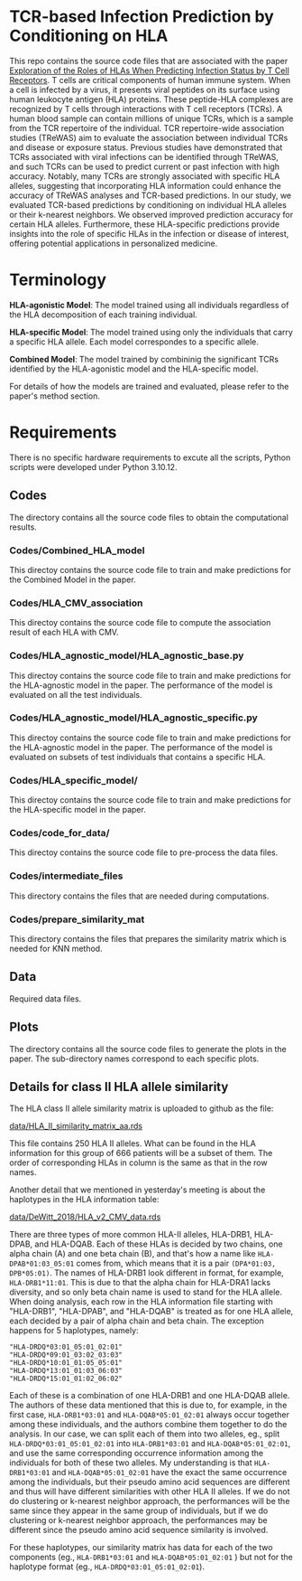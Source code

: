 # TCR-based Infection Prediction by Conditioning on HLA
This repo contains the source code files that are associated with the paper [Exploration of the Roles of HLAs When Predicting Infection Status by T Cell Receptors](https://www.biorxiv.org/content/10.1101/2024.11.18.624054v1). T cells are critical components of human immune system. When a cell is infected by a virus, it presents viral peptides on its surface using human leukocyte antigen (HLA) proteins. These peptide-HLA complexes are recognized by T cells through interactions with T cell receptors (TCRs). A human blood sample can contain millions of unique TCRs, which is a sample from the TCR repertoire of the individual. TCR repertoire-wide association studies (TReWAS) aim to evaluate the association between individual TCRs and disease or exposure status. Previous studies have demonstrated that TCRs associated with viral infections can be identified through TReWAS, and such TCRs can be used to predict current or past infection with high accuracy. Notably, many TCRs are strongly associated with specific HLA alleles, suggesting that incorporating HLA information could enhance the accuracy of TReWAS analyses and TCR-based predictions. In our study, we evaluated TCR-based predictions by conditioning on individual HLA alleles or their k-nearest neighbors. We observed improved prediction accuracy for certain HLA alleles. Furthermore, these HLA-specific predictions provide insights into the role of specific HLAs in the infection or disease of interest, offering potential applications in personalized medicine.

# Terminology
**HLA-agonistic Model**: The model trained using all individuals regardless of the HLA decomposition of each training individual.

**HLA-specific Model**: The model trained using only the individuals that carry a specific HLA allele. Each model correspondes to a specific allele.

**Combined Model**: The model trained by combininig the significant TCRs identified by the HLA-agonistic model and the HLA-specific model.

For details of how the models are trained and evaluated, please refer to the paper's method section.

# Requirements
There is no specific hardware requirements to excute all the scripts, Python scripts were developed under Python 3.10.12. 

## Codes
The directory contains all the source code files to obtain the computational results.

### Codes/Combined_HLA_model
This directoy contains the source code file to train and make predictions for the Combined Model in the paper.

### Codes/HLA_CMV_association
This directoy contains the source code file to compute the association result of each HLA with CMV. 

### Codes/HLA_agnostic_model/HLA_agnostic_base.py
This directoy contains the source code file to train and make predictions for the HLA-agnostic model in the paper. The performance of the model is evaluated on all the test individuals.

### Codes/HLA_agnostic_model/HLA_agnostic_specific.py
This directoy contains the source code file to train and make predictions for the HLA-agnostic model in the paper. The performance of the model is evaluated on subsets of test individuals that contains a specific HLA.

### Codes/HLA_specific_model/
This directoy contains the source code file to train and make predictions for the HLA-specific model in the paper.

### Codes/code_for_data/
This directoy contains the source code file to pre-process the data files.

### Codes/intermediate_files
This directory contains the files that are needed during computations.

### Codes/prepare_similarity_mat
This directory contains the files that prepares the similarity matrix which is needed for KNN method.

## Data
Required data files.

## Plots
The directory contains all the source code files to generate the plots in the paper. The sub-directory names correspond to each specific plots.

## Details for class II HLA allele similarity

The HLA class II allele similarity matrix is uploaded to github as the file:

[data/HLA_II_similarity_matrix_aa.rds](https://github.com/Sun-lab/conditional_TCR_prediction/blob/main/data/HLA_II_similarity_matrix_aa.rds)

This file contains 250 HLA II alleles. What can be found in the HLA information for this group of 666 patients will be a subset of them. 
The order of corresponding HLAs in column is the same as that in the row names. 

Another detail that we mentioned in yesterday's meeting is about the haplotypes in the HLA information table:

[data/DeWitt_2018/HLA_v2_CMV_data.rds](https://github.com/Sun-lab/conditional_TCR_prediction/blob/main/data/DeWitt_2018/HLA_v2_CMV_data.rds)

There are three types of more common HLA-II alleles, HLA-DRB1, HLA-DPAB, and HLA-DQAB. Each of these HLAs is decided by two chains, one alpha chain (A) and one beta chain (B), and that's how a name like ```HLA-DPAB*01:03_05:01``` comes from, which means that it is a pair ```(DPA*01:03, DPB*05:01)```. The names of HLA-DRB1 look different in format, for example,  ```HLA-DRB1*11:01```. This is due to that the alpha chain for HLA-DRA1 lacks diversity, and so only beta chain name is used to stand for the HLA allele. When doing analysis, each row in the HLA information file starting with "HLA-DRB1", "HLA-DPAB", and "HLA-DQAB" is treated as for one HLA allele, each decided by a pair of alpha chain and beta chain. The exception happens for 5 haplotypes, namely:

```
"HLA-DRDQ*03:01_05:01_02:01"
"HLA-DRDQ*09:01_03:02_03:03"
"HLA-DRDQ*10:01_01:05_05:01"
"HLA-DRDQ*13:01_01:03_06:03"
"HLA-DRDQ*15:01_01:02_06:02"
```

Each of these is a combination of one HLA-DRB1 and one HLA-DQAB allele. The authors of these data mentioned that this is due to, for example, in the first case, ```HLA-DRB1*03:01``` and ```HLA-DQAB*05:01_02:01``` always occur together among these individuals, and the authors combine them together to do the analysis. In our case, we can split each of them into two alleles, eg., split ```HLA-DRDQ*03:01_05:01_02:01``` into ```HLA-DRB1*03:01``` and ```HLA-DQAB*05:01_02:01```, and use the same corresponding occurrence information among the individuals for both of these two alleles. My understanding is that ```HLA-DRB1*03:01``` and ```HLA-DQAB*05:01_02:01``` have the exact the same occurrence among the individuals, but their pseudo amino acid sequences are different and thus will have different similarities with other HLA II alleles.  If we do not do clustering or k-nearest neighbor approach, the performances will be the same since they appear in the same group of individuals, but if we do clustering or k-nearest neighbor approach, the performances may be different since the pseudo amino acid sequence similarity is involved. 

For these haplotypes, our similarity matrix has data for each of the two components (eg., ```HLA-DRB1*03:01``` and ```HLA-DQAB*05:01_02:01``` ) but not for the haplotype format (eg., ```HLA-DRDQ*03:01_05:01_02:01```). 
